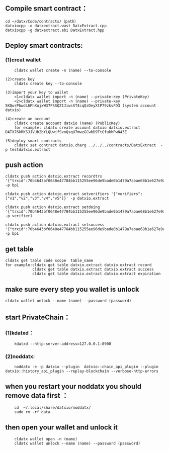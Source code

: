 ## Compile smart contract：
	cd ~/datx/Code/contracts/（path）
	datxiocpp -o datxextract.wast DatxExtract.cpp
	datxiocpp -g datxextract.abi DatxExtract.hpp

## Deploy smart contracts:
###	(1)creat wallet
		cldatx wallet create -n (name) --to-console
		
	(2)create key
		cldatx create key --to-console
		
	(3)import your key to wallet
		<1>cldatx wallet import -n (name) --private-key (PrivateKey)
		<2>cldatx wallet import -n (name) --private-key 5KQwrPbwdL6PhXujxW37FSSQZ1JiwsST4cqQzDeyXtP79zkvFD3 (system account datxio)
		
	(4)create an account
		cldatx create account datxio (name) (PublicKey)
		for example: cldatx create account datxio datxio.extract DATX76kRKSJJVUb2bYLQUwjfSvoQsqU7mwzGCwbD9TtGfukhPwN43E
		
	(5)deploy smart contracts
		cldatx set contract datxio.charg ../../../contracts/DatxExtract  -p testdatxio.extract


## push action
	cldatx push action datxio.extract recordtrx '{"trxid":70b4643bf0648e47784bb115255ee96de9bade0b1479a7abae68b1e627e9a611,"handler":"bp1"}' -p bp1

	cldatx push action datxio.extract setverifiers '{"verifiers":["v1","v2","v3","v4","v5"]}' -p datxio.extract

    cldatx push action datxio.extract setdoing '{"trxid":70b4643bf0648e47784bb115255ee96de9bade0b1479a7abae68b1e627e9a611,"handler":"bp1","verifier":"verifier1"}' -p verifier1

    cldatx push action datxio.extract setsuccess '{"trxid":70b4643bf0648e47784bb115255ee96de9bade0b1479a7abae68b1e627e9a611,"handler":"bp1"}' -p bp1



## get table
	cldatx get table code scope  table_name
	for example:cldatx get table datxio.extract datxio.extract record
				cldatx get table datxio.extract datxio.extract success
                cldatx get table datxio.extract datxio.extract expiration

## make sure every step you wallet is unlock
	cldatx wallet unlock --name (name) --password (password)

## start PrivateChain：
###	(1)kdatxd：
		kdatxd --http-server-address=127.0.0.1:8900
		
###	(2)noddatx:
		noddatx -e -p datxio --plugin  datxio::chain_api_plugin --plugin datxio::history_api_plugin --replay-blockchain --verbose-http-errors
		
## when you restart your noddatx you should remove data first ：
		cd  ~/.local/share/datxio/noddatx/
		sudo rm -rf data
## then open your wallet and unlock it	
		cldatx wallet open -n (name)
		cldatx wallet unlock --name (name) --password (password)

	
